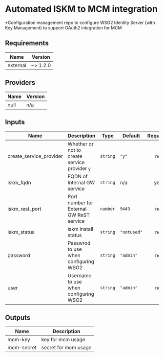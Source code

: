 # Automated ISKM to MCM integration

\*Configuration management repo to configure WSO2 Identity Server (with Key Management) to support OAuth2 integration for MCM

## Requirements

| Name | Version |
|------|---------|
| external | ~> 1.2.0 |

## Providers

| Name | Version |
|------|---------|
| null | n/a |

## Inputs

| Name | Description | Type | Default | Required |
|------|-------------|------|---------|:--------:|
| create\_service\_provider | Whether or not to create service provider `y` | `string` | `"y"` | no |
| iskm\_fqdn | FQDN of Internal GW service | `string` | n/a | yes |
| iskm\_rest\_port | Port number for External GW ReST service | `number` | `9443` | no |
| iskm\_status | iskm install status | `string` | `"notused"` | no |
| password | Passwrod to use when configuring WSO2 | `string` | `"admin"` | no |
| user | Username to use when configuring WSO2 | `string` | `"admin"` | no |

## Outputs

| Name | Description |
|------|-------------|
| mcm-key | key for mcm usage |
| mcm-secret | secret for mcm usage |

